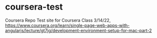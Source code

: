 # coursera-test
Coursera Repo
Test site for Coursera Class 3/14/22, https://www.coursera.org/learn/single-page-web-apps-with-angularjs/lecture/gt7jg/development-environment-setup-for-mac-part-2
